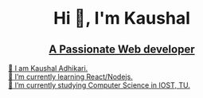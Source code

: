 <h1 align="center">
  <span style="font-size:larger;">Hi 👋, I'm Kaushal</span>
</h1>
<u>
<h2 align = "center">A Passionate Web developer</h2>

<!--
**kaushal-cmyk/kaushal-cmyk** is a ✨ _special_ ✨ repository because its `README.md` (this file) appears on your GitHub profile.

Here are some ideas to get you started:

- 🔭 I’m currently working on ...
- 🌱 I’m currently learning React and node to become fullstack developer.
- 👯 I’m looking to collaborate on ...
- 🤔 I’m looking for help with ...
- 💬 Ask me about ...
- 📫 How to reach me: ...
- 😄 Pronouns: ...
- ⚡ Fun fact: ...
-->
<ol>
 👦 I am Kaushal Adhikari.</br>
 🌱 I’m currently learning React/Nodejs.</br>
 🔭 I’m currently studying Computer Science in IOST, TU.</br>
</ol>
